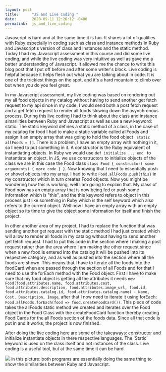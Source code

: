 ```yaml
---
layout: post
title:      "JS and Live Coding "
date:       2020-09-11 12:26:12 -0400
permalink:  js_and_live_coding
---
```


  Javascript is hard and at the same time it is fun. It shares a lot of qualities with Ruby especially in coding such as class and instance methods in Ruby and Javascript's version of class and instances and the static method. Today I had my Javascript assessment in this course and did some live coding, and while the live coding was very intuitive as well as gave me a better understanding of Javascript. It allowed me the chance to write this blog post that I put off before and after some writer's block. Live coding is helpful because it helps flesh out what you are talking about in code. It is one of the trickiest things on the spot, and it's a hard mountain to climb over but when you do you feel great. 

  In my Javascript assessment, my live coding was based on rendering out my all food objects in my catalog without having to send another get fetch request to my api since in my code, I would send both a post fetch request and a get fetch request to render all foods slowing down the asynchronous process. During this live coding I had to think about the class and instance simarilities between Ruby and Javascript as well as use a new keyword: static. The static keyword defines a static method of a class, in the case of my catalog for food I had to make a static variable called allFoods and assign it an empty array that was going to hold the food object ``` static allFoods = []```. There is a problem, I have an empty array with nothing in it, so I need to put something in it. A constructor is the Ruby equivalent of instantiating objects. In Ruby we would use ````def initialize ... end ```` to instantiate an object. In JS, we use constructors to initialize objects of the class we are in this case the Food class ```class Food { constructor( some arguements) { more code } }```. Now knowing that I need to essentially push or shovel objects into my array. I had to write ```Food.allFoods.push(this)``` in my constructor which in turn creates Food objects. Now you might be wondering how this is working, well I am going to explain that. My class of Food now has an empty array that is now being fed or push some information which is "this", and the this keyword refers to object in this process just like something in Ruby which is the self keyword which also refers to the current object. Well now I have an empty array with an empty object so its time to give the object some information for itself and finish the project. 
	
In other another area of my project, I had to replace the function that was sending another get request with the static method I had just created which will allow to render all foods in my catalog without having to send another get fetch request. I had to put this code in the section where I making a post request rather than the area where I am making the other request since when a new food is entered into the catalog it will be pushed into its respective category, and as well as pushed into the section where all the foods are shown. This means that I have to iterate all the foods into the foodCard when are passed through the section of all Foods and for that I need to use the forEach method with the Food object. First I have to make sure that my food object is getting all the attributes it needs ````new Food(food.attributes.name, food.attributes.cost, food.attributes.description, food.attributes.image_url, food.id, food.attributes.catalog.id, food.attributes.catalog.name) - Name, Cost, Description, Image````, after that I now need to iterate it using forEach: ``` Food.allFoods.forEach(food => food.createFoodCard())```. This piece of code takes the allFoods static method we created and iterates over the Food object in the Food Class with the createFoodCard function thereby creating Food Cards for the all Foods section of the foods data. Since all that code is put in and it works, the project is now finished.  
	
After doing the live coding here are some of the takeaways: constructor and initialize instantiate objects in there respective languages. The 'Static' keyword is used on the class itself and not instances of the class. Live coding is a useful tool, but at the same time it can be hard. 


![](http://jlesse.github.io/blog/imgs/ruby_vs_javascript.png) in this picture: both programs are essentially doing the same thing to show the similarities between Ruby and Javascript. 
